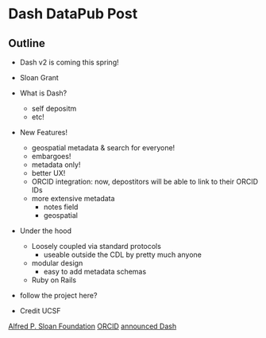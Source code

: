 # Dash DataPub Post

## Outline

* Dash v2 is coming this spring!
* Sloan Grant
* What is Dash?
  * self depositm
  * etc!

* New Features!
  * geospatial metadata & search for everyone!
  * embargoes!
  * metadata only!
  * better UX!
  * ORCID integration: now, depostitors will be able to link to their ORCID IDs
  * more extensive metadata
    * notes field
    * geospatial

* Under the hood
  * Loosely coupled via standard protocols
    * useable outside the CDL by pretty much anyone
  * modular design
    * easy to add metadata schemas
  * Ruby on Rails

* follow the project here?
* Credit UCSF

[Alfred P. Sloan Foundation](http://www.sloan.org/)
[ORCID](http://orcid.org/)
[announced Dash](http://datapub.cdlib.org/2014/11/03/announcing-the-dash-tool-data-sharing-made-easy/)

